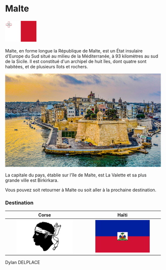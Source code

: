 # Malte

### <img src="../images/drapeau-malte.png" width=20% height=20%>

Malte, en forme longue la République de Malte, est un État insulaire d'Europe du Sud situé au milieu de la Méditerranée, à 93 kilomètres au sud de la Sicile. Il est constitué d'un archipel de huit îles, dont quatre sont habitées, et de plusieurs îlots et rochers. 

![photo-corse](../images/malte.jpg)

La capitale du pays, établie sur l'île de Malte, est La Valette et sa plus grande ville est Birkirkara. 

Vous pouvez soit retourner à Malte ou soit aller à la prochaine destination.

### Destination
Corse | Haïti 
:----:|:--:
<a href=https://github.com/ssagnane1/tp2-labyrinthe/blob/main/jeu-heros-sdc/Corse.md> <img src="../images/drapeau-corse.png" width=75% height=75%> | <a href=https://github.com/ssagnane1/tp2-labyrinthe/blob/main/jeu-heros-sdc/Haiti.md> <img src="../images/drapeau-haiti.png" width=75% height=75%>

Dylan DELPLACE

